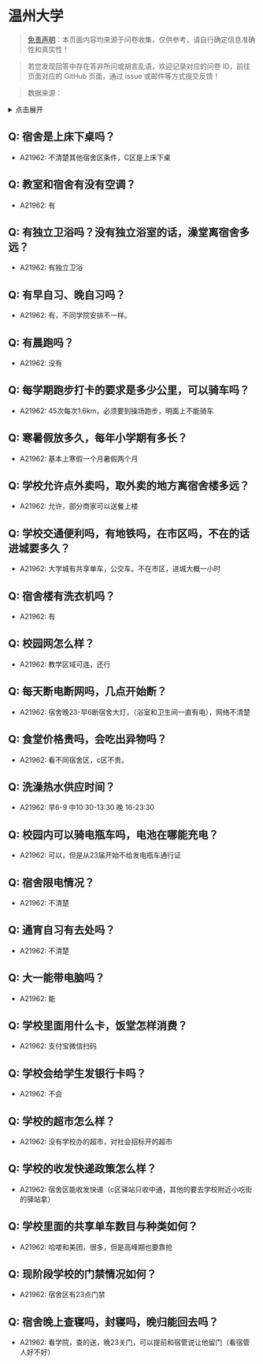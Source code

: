 # 温州大学

> [免责声明](https://colleges.chat/#_3)：本页面内容均来源于问卷收集，仅供参考，请自行确定信息准确性和真实性！

> 若您发现回答中存在答非所问或胡言乱语，欢迎记录对应的问卷 ID，前往页面对应的 GitHub 页面，通过 issue 或邮件等方式提交反馈！

> 数据来源：

<details><summary>点击展开</summary>
<ul>
<li>A21962: 匿名 (2024 年 06 月)</li>
</ul>
</details>

## Q: 宿舍是上床下桌吗？

- A21962: 不清楚其他宿舍区条件，C区是上床下桌

## Q: 教室和宿舍有没有空调？

- A21962: 有

## Q: 有独立卫浴吗？没有独立浴室的话，澡堂离宿舍多远？

- A21962: 有独立卫浴

## Q: 有早自习、晚自习吗？

- A21962: 有，不同学院安排不一样。

## Q: 有晨跑吗？

- A21962: 没有

## Q: 每学期跑步打卡的要求是多少公里，可以骑车吗？

- A21962: 45次每次1.6km，必须要到操场跑步，明面上不能骑车

## Q: 寒暑假放多久，每年小学期有多长？

- A21962: 基本上寒假一个月暑假两个月

## Q: 学校允许点外卖吗，取外卖的地方离宿舍楼多远？

- A21962: 允许，部分商家可以送餐上楼

## Q: 学校交通便利吗，有地铁吗，在市区吗，不在的话进城要多久？

- A21962: 大学城有共享单车，公交车。不在市区，进城大概一小时

## Q: 宿舍楼有洗衣机吗？

- A21962: 有

## Q: 校园网怎么样？

- A21962: 教学区域可连，还行

## Q: 每天断电断网吗，几点开始断？

- A21962: 宿舍晚23-早6断宿舍大灯，（浴室和卫生间一直有电），网络不清楚

## Q: 食堂价格贵吗，会吃出异物吗？

- A21962: 看不同宿舍区，c区不贵。

## Q: 洗澡热水供应时间？

- A21962: 早6-9 中10:30-13:30 晚 16-23:30

## Q: 校园内可以骑电瓶车吗，电池在哪能充电？

- A21962: 可以，但是从23届开始不给发电瓶车通行证

## Q: 宿舍限电情况？

- A21962: 不清楚

## Q: 通宵自习有去处吗？

- A21962: 不清楚

## Q: 大一能带电脑吗？

- A21962: 能

## Q: 学校里面用什么卡，饭堂怎样消费？

- A21962: 支付宝微信扫码

## Q: 学校会给学生发银行卡吗？

- A21962: 不会

## Q: 学校的超市怎么样？

- A21962: 没有学校办的超市，对社会招标开的超市

## Q: 学校的收发快递政策怎么样？

- A21962: 宿舍区能收发快递（c区驿站只收中通，其他的要去学校附近小吃街的驿站拿）

## Q: 学校里面的共享单车数目与种类如何？

- A21962: 哈喽和美团，很多，但是高峰期也要靠抢

## Q: 现阶段学校的门禁情况如何？

- A21962: 宿舍区有23点门禁

## Q: 宿舍晚上查寝吗，封寝吗，晚归能回去吗？

- A21962: 看学院，查的送，晚23关门，可以提前和宿管说让他留门（看宿管人好不好）

